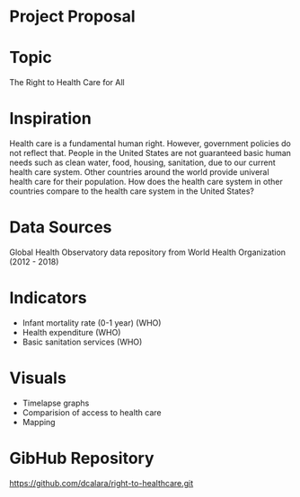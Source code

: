 # Project Proposal

# Topic
The Right to Health Care for All

# Inspiration
  Health care is a fundamental human right. However, government policies do not reflect that. People in the United States are not guaranteed basic human needs such as clean water, food, housing, sanitation, due to our current health care system. Other countries around the world provide univeral health care for their population. How does the health care system in other countries compare to the health care system in the United States? 

# Data Sources
Global Health Observatory data repository from World Health Organization (2012 - 2018)

# Indicators
- Infant mortality rate (0-1 year) (WHO)
- Health expenditure (WHO)
- Basic sanitation services (WHO)

# Visuals
 - Timelapse graphs
 - Comparision of access to health care
 - Mapping
 
# GibHub Repository
https://github.com/dcalara/right-to-healthcare.git
